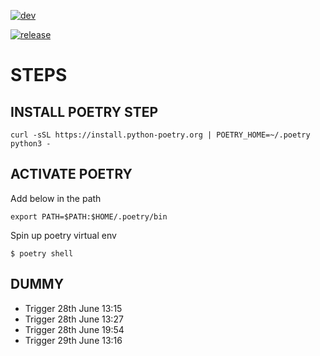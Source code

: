 [![dev](https://github.com/Aviatize/demo-flask-app/actions/workflows/dev.yaml/badge.svg)](https://github.com/Aviatize/demo-flask-app/actions/workflows/dev.yaml)

[![release](https://github.com/Aviatize/demo-flask-app/actions/workflows/release.yaml/badge.svg)](https://github.com/Aviatize/demo-flask-app/actions/workflows/release.yaml)

# STEPS 


## INSTALL POETRY STEP

```
curl -sSL https://install.python-poetry.org | POETRY_HOME=~/.poetry python3 -
```


## ACTIVATE POETRY

Add below in the path

```
export PATH=$PATH:$HOME/.poetry/bin
```

Spin up poetry virtual env

```
$ poetry shell
```



## DUMMY
- Trigger 28th June 13:15
- Trigger 28th June 13:27
- Trigger 28th June 19:54
- Trigger 29th June 13:16